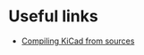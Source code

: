 # Useful links
* [Compiling KiCad from sources](https://github.com/KiCad/kicad-source-mirror/blob/master/Documentation/compiling/COMPILING.txt#L118)
